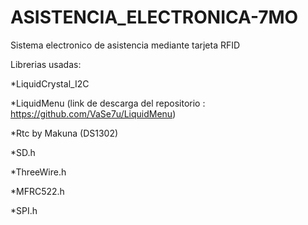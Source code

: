 # ASISTENCIA_ELECTRONICA-7MO
Sistema electronico de asistencia mediante tarjeta RFID

Librerias usadas:	

*LiquidCrystal_I2C	

*LiquidMenu (link de descarga  del repositorio : https://github.com/VaSe7u/LiquidMenu)	

*Rtc by Makuna (DS1302)	

*SD.h

*ThreeWire.h

*MFRC522.h

*SPI.h

